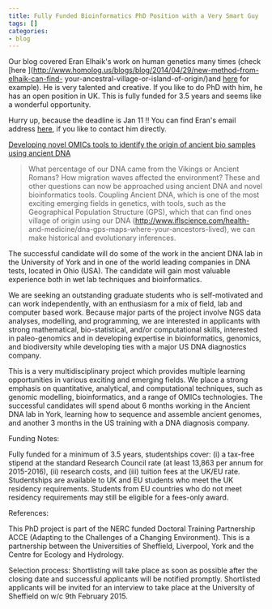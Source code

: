 ```yaml
---
title: Fully Funded Bioinformatics PhD Position with a Very Smart Guy
tags: []
categories:
- blog
---
```

Our blog covered Eran Elhaik's work on human genetics many times (check [here
](http://www.homolog.us/blogs/blog/2014/04/29/new-method-from-elhaik-can-find-
your-ancestral-village-or-island-of-origin/)and
[here](http://www.homolog.us/blogs/blog/2013/05/08/jewish-race-and/) for
example). He is very talented and creative. If you like to do PhD with him, he
has an open position in UK. This is fully funded for 3.5 years and seems like
a wonderful opportunity.
<!--more-->

Hurry up, because the deadline is Jan 11 !! You can find Eran's email address
[here](http://bioinformatics.group.shef.ac.uk/members/), if you like to
contact him directly.

[Developing novel OMICs tools to identify the origin of ancient bio samples
using ancient
DNA](http://www.findaphd.com/search/ProjectDetails.aspx?PJID=58184)

> What percentage of our DNA came from the Vikings or Ancient Romans? How
migration waves affected the environment? These and other questions can now be
approached using ancient DNA and novel bioinformatics tools. Coupling Ancient
DNA, which is one of the most exciting emerging fields in genetics, with
tools, such as the Geographical Population Structure (GPS), which that can
find ones village of origin using our DNA (http://www.iflscience.com/health-
and-medicine/dna-gps-maps-where-your-ancestors-lived), we can make historical
and evolutionary inferences.

The successful candidate will do some of the work in the ancient DNA lab in
the University of York and in one of the world leading companies in DNA tests,
located in Ohio (USA). The candidate will gain most valuable experience both
in wet lab techniques and bioinformatics.

We are seeking an outstanding graduate students who is self-motivated and can
work independently, with an enthusiasm for a mix of field, lab and computer
based work. Because major parts of the project involve NGS data analyses,
modelling, and programming, we are interested in applicants with strong
mathematical, bio-statistical, and/or computational skills, interested in
paleo-genomics and in developing expertise in bioinformatics, genomics, and
biodiversity while developing ties with a major US DNA diagnostics company.

This is a very multidisciplinary project which provides multiple learning
opportunities in various exciting and emerging fields. We place a strong
emphasis on quantitative, analytical, and computational techniques, such as
genomic modelling, bioinformatics, and a range of OMICs technologies. The
successful candidates will spend about 6 months working in the Ancient DNA lab
in York, learning how to sequence and assemble ancient genomes, and another 3
months in the US training with a DNA diagnosis company.

Funding Notes:

Fully funded for a minimum of 3.5 years, studentships cover: (i) a tax-free
stipend at the standard Research Council rate (at least 13,863 per annum for
2015-2016), (ii) research costs, and (iii) tuition fees at the UK/EU rate.
Studentships are available to UK and EU students who meet the UK residency
requirements. Students from EU countries who do not meet residency
requirements may still be eligible for a fees-only award.

References:

This PhD project is part of the NERC funded Doctoral Training Partnership ACCE
(Adapting to the Challenges of a Changing Environment). This is a partnership
between the Universities of Sheffield, Liverpool, York and the Centre for
Ecology and Hydrology.

Selection process: Shortlisting will take place as soon as possible after the
closing date and successful applicants will be notified promptly. Shortlisted
applicants will be invited for an interview to take place at the University of
Sheffield on w/c 9th February 2015.

